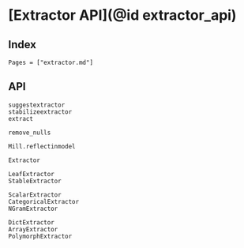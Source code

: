 # [Extractor API](@id extractor_api)

## Index
```@index
Pages = ["extractor.md"]
```

## API
```@docs
suggestextractor
stabilizeextractor
extract

remove_nulls

Mill.reflectinmodel

Extractor

LeafExtractor
StableExtractor

ScalarExtractor
CategoricalExtractor
NGramExtractor

DictExtractor
ArrayExtractor
PolymorphExtractor
```
